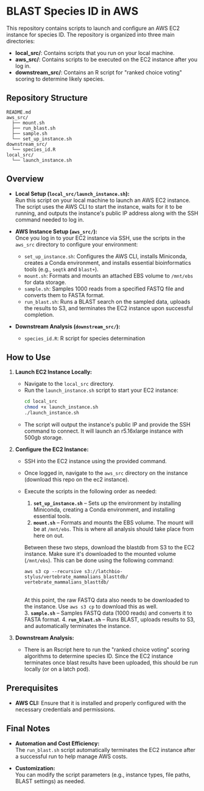 # BLAST Species ID in AWS 

This repository contains scripts to launch and configure an AWS EC2 instance for species ID. The repository is organized into three main directories:

- **local_src/**: Contains scripts that you run on your local machine.
- **aws_src/**: Contains scripts to be executed on the EC2 instance after you log in.
- **downstream_src/**: Contains an R script for "ranked choice voting" scoring to determine likely species.

## Repository Structure

```
README.md
aws_src/
  ├── mount.sh
  ├── run_blast.sh
  ├── sample.sh
  └── set_up_instance.sh
downstream_src/
  └── species_id.R
local_src/
  └── launch_instance.sh
```

## Overview

- **Local Setup (`local_src/launch_instance.sh`):**  
  Run this script on your local machine to launch an AWS EC2 instance. The script uses the AWS CLI to start the instance, waits for it to be running, and outputs the instance's public IP address along with the SSH command needed to log in.

- **AWS Instance Setup (`aws_src/`):**  
  Once you log in to your EC2 instance via SSH, use the scripts in the `aws_src` directory to configure your environment:
  - `set_up_instance.sh`: Configures the AWS CLI, installs Miniconda, creates a Conda environment, and installs essential bioinformatics tools (e.g., `seqtk` and `blast+`).
  - `mount.sh`: Formats and mounts an attached EBS volume to `/mnt/ebs` for data storage.
  - `sample.sh`: Samples 1000 reads from a specified FASTQ file and converts them to FASTA format.
  - `run_blast.sh`: Runs a BLAST search on the sampled data, uploads the results to S3, and terminates the EC2 instance upon successful completion.

- **Downstream Analysis (`downstream_src/`):**  
  - `species_id.R`: R script for species determination

## How to Use

1. **Launch EC2 Instance Locally:**
   - Navigate to the `local_src` directory.
   - Run the `launch_instance.sh` script to start your EC2 instance:
     ```bash
     cd local_src
     chmod +x launch_instance.sh
     ./launch_instance.sh
     ```
   - The script will output the instance's public IP and provide the SSH command to connect. It will launch an r5.16xlarge instance with 500gb storage.

2. **Configure the EC2 Instance:**
   - SSH into the EC2 instance using the provided command.
   - Once logged in, navigate to the `aws_src` directory on the instance (download this repo on the ec2 instance).
   - Execute the scripts in the following order as needed:
     1. **`set_up_instance.sh`** – Sets up the environment by installing Miniconda, creating a Conda environment, and installing essential tools.
     2. **`mount.sh`** – Formats and mounts the EBS volume. The mount will be at `/mnt/ebs`. This is where all analysis should take place from here on out. 
     
     Between these two steps, download the blastdb from S3 to the EC2 instance. Make sure it's downloaded to the mounted volume (`/mnt/ebs`). This can be done using the following command: <br>
     ```
     aws s3 cp --recursive s3://latchbio-stylus/vertebrate_mammalians_blasttdb/ vertebrate_mammalians_blasttdb/
     ```
     <br> At this point, the raw FASTQ data also needs to be downloaded to the instance. Use `aws s3 cp` to download this as well. <br>
     3. **`sample.sh`** – Samples FASTQ data (1000 reads) and converts it to FASTA format. 
     4. **`run_blast.sh`** – Runs BLAST, uploads results to S3, and automatically terminates the instance.

3. **Downstream Analysis:**
   - There is an Rscript here to run the "ranked choice voting" scoring algorithms to determine species ID. Since the EC2 instance terminates once blast results have been uploaded, this should be run locally (or on a latch pod).

## Prerequisites

- **AWS CLI:** Ensure that it is installed and properly configured with the necessary credentials and permissions.

## Final Notes

- **Automation and Cost Efficiency:**  
  The `run_blast.sh` script automatically terminates the EC2 instance after a successful run to help manage AWS costs.

- **Customization:**  
  You can modify the script parameters (e.g., instance types, file paths, BLAST settings) as needed.

